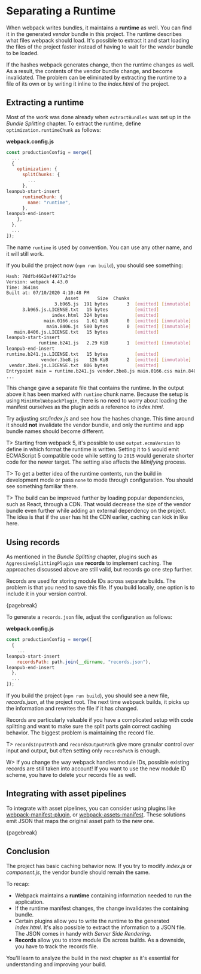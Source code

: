 # Separating a Runtime

When webpack writes bundles, it maintains a **runtime** as well. You can find it in the generated _vendor_ bundle in this project. The runtime describes what files webpack should load. It's possible to extract it and start loading the files of the project faster instead of having to wait for the _vendor_ bundle to be loaded.

If the hashes webpack generates change, then the runtime changes as well. As a result, the contents of the vendor bundle change, and become invalidated. The problem can be eliminated by extracting the runtime to a file of its own or by writing it inline to the _index.html_ of the project.

## Extracting a runtime

Most of the work was done already when `extractBundles` was set up in the _Bundle Splitting_ chapter. To extract the runtime, define `optimization.runtimeChunk` as follows:

**webpack.config.js**

```javascript
const productionConfig = merge([
  ...
  {
    optimization: {
      splitChunks: {
        ...
      },
leanpub-start-insert
      runtimeChunk: {
        name: "runtime",
      },
leanpub-end-insert
    },
  },
  ...
]);
```

The name `runtime` is used by convention. You can use any other name, and it will still work.

If you build the project now (`npm run build`), you should see something:

```bash
Hash: 78dfb4662ef4977a2fde
Version: webpack 4.43.0
Time: 3641ms
Built at: 07/10/2020 4:10:48 PM
                      Asset       Size  Chunks                         Chunk Names
                  3.b965.js  191 bytes       3  [emitted] [immutable]
      3.b965.js.LICENSE.txt   15 bytes          [emitted]
                 index.html  324 bytes          [emitted]
              main.0166.css   1.61 KiB       0  [emitted] [immutable]  main
               main.8406.js  580 bytes       0  [emitted] [immutable]  main
   main.8406.js.LICENSE.txt   15 bytes          [emitted]
leanpub-start-insert
            runtime.b241.js   2.29 KiB       1  [emitted] [immutable]  runtime
leanpub-end-insert
runtime.b241.js.LICENSE.txt   15 bytes          [emitted]
             vendor.3be8.js    126 KiB       2  [emitted] [immutable]  vendor
 vendor.3be8.js.LICENSE.txt  806 bytes          [emitted]
Entrypoint main = runtime.b241.js vendor.3be8.js main.0166.css main.8406.js
...
```

This change gave a separate file that contains the runtime. In the output above it has been marked with `runtime` chunk name. Because the setup is using `MiniHtmlWebpackPlugin`, there is no need to worry about loading the manifest ourselves as the plugin adds a reference to _index.html_.

Try adjusting _src/index.js_ and see how the hashes change. This time around it should **not** invalidate the vendor bundle, and only the runtime and app bundle names should become different.

T> Starting from webpack 5, it's possible to use `output.ecmaVersion` to define in which format the runtime is written. Setting it to `5` would emit ECMAScript 5 compatible code while setting to `2015` would generate shorter code for the newer target. The setting also affects the _Minifying_ process.

T> To get a better idea of the runtime contents, run the build in development mode or pass `none` to mode through configuration. You should see something familiar there.

T> The build can be improved further by loading popular dependencies, such as React, through a CDN. That would decrease the size of the vendor bundle even further while adding an external dependency on the project. The idea is that if the user has hit the CDN earlier, caching can kick in like here.

## Using records

As mentioned in the _Bundle Splitting_ chapter, plugins such as `AggressiveSplittingPlugin` use **records** to implement caching. The approaches discussed above are still valid, but records go one step further.

Records are used for storing module IDs across separate builds. The problem is that you need to save this file. If you build locally, one option is to include it in your version control.

{pagebreak}

To generate a `records.json` file, adjust the configuration as follows:

**webpack.config.js**

```javascript
const productionConfig = merge([
  {
    ...
leanpub-start-insert
    recordsPath: path.join(__dirname, "records.json"),
leanpub-end-insert
  },
  ...
]);
```

If you build the project (`npm run build`), you should see a new file, _records.json_, at the project root. The next time webpack builds, it picks up the information and rewrites the file if it has changed.

Records are particularly valuable if you have a complicated setup with code splitting and want to make sure the split parts gain correct caching behavior. The biggest problem is maintaining the record file.

T> `recordsInputPath` and `recordsOutputPath` give more granular control over input and output, but often setting only `recordsPath` is enough.

W> If you change the way webpack handles module IDs, possible existing records are still taken into account! If you want to use the new module ID scheme, you have to delete your records file as well.

## Integrating with asset pipelines

To integrate with asset pipelines, you can consider using plugins like [webpack-manifest-plugin](https://www.npmjs.com/package/webpack-manifest-plugin), or [webpack-assets-manifest](https://www.npmjs.com/package/webpack-assets-manifest). These solutions emit JSON that maps the original asset path to the new one.

{pagebreak}

## Conclusion

The project has basic caching behavior now. If you try to modify _index.js_ or _component.js_, the vendor bundle should remain the same.

To recap:

- Webpack maintains a **runtime** containing information needed to run the application.
- If the runtime manifest changes, the change invalidates the containing bundle.
- Certain plugins allow you to write the runtime to the generated _index.html_. It's also possible to extract the information to a JSON file. The JSON comes in handy with _Server Side Rendering_.
- **Records** allow you to store module IDs across builds. As a downside, you have to track the records file.

You'll learn to analyze the build in the next chapter as it's essential for understanding and improving your build.

